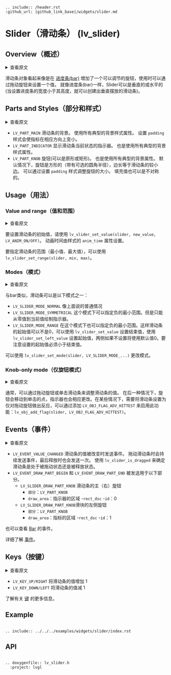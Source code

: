 ```eval_rst
.. include:: /header.rst 
:github_url: |github_link_base|/widgets/slider.md
```
# Slider（滑动条） (lv_slider)

## Overview（概述）

<details>
<summary>查看原文</summary>
<p>

The Slider object looks like a [Bar](/widgets/core/bar) supplemented with a knob. The knob can be dragged to set a value. Just like Bar, Slider can be vertical or horizontal.

</p>
</details>

滑动条对象看起来像是在 [进度条(bar)](/widgets/core/bar) 增加了一个可以调节的旋钮，使用时可以通过拖动旋钮来设置一个值。 就像进度条(bar)一样，Slider可以是垂直的或水平的(当设置进度条的宽度小于其高度，就可以创建出垂直摆放的滑动条)。

## Parts and Styles（部分和样式）

<details>
<summary>查看原文</summary>
<p>

- `LV_PART_MAIN` The background of the slider. Uses all the typical background style properties. `padding` makes the indicator smaller in the respective direction.
- `LV_PART_INDICATOR` The indicator that shows the current state of the slider. Also uses all the typical background style properties.
- `LV_PART_KNOB` A rectangle (or circle) drawn at the current value. Also uses all the typical background properties to describe the knob(s). By default the knob is square (with a optional corner radius) with side length equal to the smaller side of the slider. The knob can be made larger with the `padding` values. Padding values can be asymmetric too. 

</p>
</details>

- `LV_PART_MAIN` 滑动条的背景。 使用所有典型的背景样式属性。 设置 `padding` 样式会使指标在相应方向上变小。
- `LV_PART_INDICATOR` 显示滑动条当前状态的指示器。 也是使用所有典型的背景样式属性。
- `LV_PART_KNOB` 旋钮(可以是原形或矩形)。 也是使用所有典型的背景属性。 默认情况下，旋钮是方形的（带有可选的圆角半径），边长等于滑动条的较小边。 可以通过设置 `padding` 样式调整旋钮的大小。 填充值也可以是不对称的。


## Usage（用法）

### Value and range（值和范围）

<details>
<summary>查看原文</summary>
<p>

To set an initial value use `lv_slider_set_value(slider, new_value, LV_ANIM_ON/OFF)`.  The animation time is set by the styles' `anim_time` property.

To specify the range (min, max values), `lv_slider_set_range(slider, min, max)` can be used.

</p>
</details>

要设置滑动条的初始值，请使用 `lv_slider_set_value(slider, new_value, LV_ANIM_ON/OFF)`。 动画时间由样式的 `anim_time` 属性设置。

要指定滑动条的范围（最小值、最大值），可以使用 `lv_slider_set_range(slider, min, max)`。

### Modes（模式）

<details>
<summary>查看原文</summary>
<p>

The slider can be one the following modes:
- `LV_SLIDER_MODE_NORMAL` A normal slider as described above
- `LV_SLIDER_MODE_SYMMETRICAL` Draw the indicator form the zero value to current value. Requires negaitve minimum range and positive maximum range.
- `LV_SLIDER_MODE_RANGE` Allows setting the start value too by `lv_bar_set_start_value(bar, new_value, LV_ANIM_ON/OFF)`. The start value has to be always smaller than the end value.

The mode can be changed with `lv_slider_set_mode(slider, LV_SLIDER_MODE_...)`

</p>
</details>

与bar类似，滑动条可以是以下模式之一：
- `LV_SLIDER_MODE_NORMAL` 像上面说的普通情况
- `LV_SLIDER_MODE_SYMMETRICAL` 这个模式下可以指定负的最小范围。但是只能从零值到当前值绘制指示器。
- `LV_SLIDER_MODE_RANGE` 在这个模式下也可以指定负的最小范围。这样滑动条的起始值可以不是0，可以使用 `lv_slider_set_value` 设置结束值，使用 `lv_slider_set_left_value` 设置起始值，两侧如果不设置将使用默认值0。要注意设置的起始值必须小于结束值。

可以使用 `lv_slider_set_mode(slider, LV_SLIDER_MODE_...)` 更改模式。

### Knob-only mode（仅旋钮模式）

<details>
<summary>查看原文</summary>
<p>

Normally, the slider can be adjusted either by dragging the knob, or by clicking on the slider bar. 
In the latter case the knob moves to the point clicked and slider value changes accordingly. In some cases it is desirable to set the slider to react on dragging the knob only. This feature is enabled by adding the `LV_OBJ_FLAG_ADV_HITTEST`: `lv_obj_add_flag(slider, LV_OBJ_FLAG_ADV_HITTEST)`.

</p>
</details>

通常，可以通过拖动旋钮或单击滑动条来调整滑动条的值。
在后一种情况下，旋钮会移动到单击的点，指示器也会相应更改。在某些情况下，需要将滑动条设置为仅对拖动旋钮做出反应，可以通过添加 `LV_OBJ_FLAG_ADV_HITTEST` 来启用此功能：`lv_obj_add_flag(slider, LV_OBJ_FLAG_ADV_HITTEST)`。

## Events（事件）

<details>
<summary>查看原文</summary>
<p>

- `LV_EVENT_VALUE_CHANGED` Sent while the slider is being dragged or changed with keys. 
The event is sent continuously while the slider is dragged and once when released. Use `lv_slider_is_dragged` to detemine whether the Slider is still being dragged or has just been released.
- `LV_EVENT_DRAW_PART_BEGIN` and `LV_EVENT_DRAW_PART_END` are sent for the following parts. 
    - `LV_SLIDER_DRAW_PART_KNOB` The main (right) knob of the slider
        - `part`: `LV_PART_KNOB` 
        - `draw_area`: area of the indicator
        - `rect_dsc`
        - `id`: 0
    - `LV_SLIDER_DRAW_PART_KNOB`  The left knob of the slider
        - `part`: `LV_PART_KNOB` 
        - `draw_area`: area of the indicator
        - `rect_dsc`
        - `id`: 1

See the events of the [Bar](/widgets/core/bar) too.

Learn more about [Events](/overview/event).

</p>
</details>

- `LV_EVENT_VALUE_CHANGED` 滑动条的值被改变时发送事件。
拖动滑动条时会持续发送事件，最后释放时也会发送一次。 使用 `lv_slider_is_dragged` 来确定滑动条是处于被拖动状态还是被释放状态。
- `LV_EVENT_DRAW_PART_BEGIN` 和 `LV_EVENT_DRAW_PART_END` 被发送用于以下部分。
     - `LV_SLIDER_DRAW_PART_KNOB` 滑动条的主（右）旋钮
         - `部分`：`LV_PART_KNOB`
         - `draw_area`：指示器的区域
         -`rect_dsc`
         -`id`：0
     - `LV_SLIDER_DRAW_PART_KNOB`滑块的左侧旋钮
         - `部分`：`LV_PART_KNOB`
         - `draw_area`：指标的区域
         -`rect_dsc`
         -`id`：1

也可以查看 [Bar](/widgets/core/bar) 的事件。

详细了解 [事件](/overview/event)。

## Keys（按键）

<details>
<summary>查看原文</summary>
<p>

- `LV_KEY_UP/RIGHT` Increment the slider's value by 1
- `LV_KEY_DOWN/LEFT` Decrement the slider's value by 1

Learn more about [Keys](/overview/indev).

</p>
</details>

- `LV_KEY_UP/RIGHT` 将滑动条的值增加 1
- `LV_KEY_DOWN/LEFT` 将滑动条的值减 1

了解有关 [键](/overview/indev) 的更多信息。

## Example

```eval_rst

.. include:: ../../../examples/widgets/slider/index.rst

```

## API 

```eval_rst

.. doxygenfile:: lv_slider.h
  :project: lvgl
        
```
